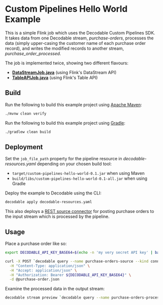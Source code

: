 # Custom Pipelines Hello World Example

This is a simple Flink job which uses the Decodable Custom Pipelines SDK.
It takes data from one Decodable stream, _purchase-orders_, processes the data (simply upper-casing the customer name of each purchase order record), and writes the modified records to another stream, _purchase\_order\_processed_.

The job is implemented twice, showing two different flavours:

* **[DataStreamJob.java](./src/main/java/co/decodable/examples/cpdemo/DataStreamJob.java)** (using Flink's DataStream API)
* **[TableAPIJob.java](./src/main/java/co/decodable/examples/cpdemo/TableAPIJob.java)** (using Flink's Table API)

## Build

Run the following to build this example project using [Apache Maven](https://maven.apache.org/):

```bash
./mvnw clean verify
```

Run the following to build this example project using [Gradle](https://gradle.org/):

```bash
./gradlew clean build
```

## Deployment

Set the `job_file_path` property for the pipeline resource in _decodable-resources.yaml_ depending on your chosen build tool:

* `target/custom-pipelines-hello-world-0.1.jar` when using Maven
* `build/libs/custom-pipelines-hello-world-0.1-all.jar` when using Gradle

Deploy the example to Decodable using the CLI:

```bash
decodable apply decodable-resources.yaml
```

This also deploys a [REST source connector](https://docs.decodable.co/connect/source/rest.html) for posting purchase orders to the input stream which is processed by the pipeline.

## Usage

Place a purchase order like so:

```bash
export DECODABLE_API_KEY_BASE64=$(echo -n 'my very secret API key' | base64)

curl -X POST `decodable query --name purchase-orders-source --kind connection | yq .status.properties.url` \
  -H "Content-Type: application/json" \
  -H "Accept: application/json" \
  -H "Authorization: Bearer ${DECODABLE_API_KEY_BASE64}" \
  -d @purchase-order.json
```

Examine the processed data in the output stream:

```bash
decodable stream preview `decodable query --name purchase-orders-processed --kind stream --keep-ids | yq .metadata.id`
```
